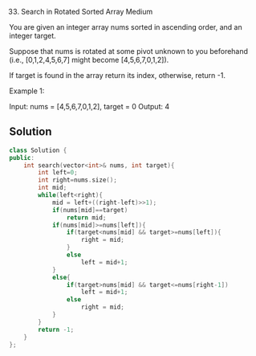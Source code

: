 33. Search in Rotated Sorted Array
Medium

You are given an integer array nums sorted in ascending order, and an integer target.

Suppose that nums is rotated at some pivot unknown to you beforehand (i.e., [0,1,2,4,5,6,7] might become [4,5,6,7,0,1,2]).

If target is found in the array return its index, otherwise, return -1.

 

Example 1:

Input: nums = [4,5,6,7,0,1,2], target = 0
Output: 4


## Solution

```C++
class Solution {
public:
    int search(vector<int>& nums, int target){
        int left=0;
        int right=nums.size();
        int mid;
        while(left<right){
            mid = left+((right-left)>>1);
            if(nums[mid]==target)
                return mid;
            if(nums[mid]>=nums[left]){
                if(target<nums[mid] && target>=nums[left]){
                    right = mid;
                }
                else
                    left = mid+1;
            }
            else{
                if(target>nums[mid] && target<=nums[right-1])
                    left = mid+1;
                else
                    right = mid;
            }
        }
        return -1;
    }
};
```